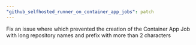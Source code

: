 ```yaml
---
"github_selfhosted_runner_on_container_app_jobs": patch
---
```


Fix an issue where which prevented the creation of the Container App Job with long repository names and prefix with more than 2 characters
